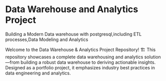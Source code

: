 # Data Warehouse and Analytics Project
Building a Modern Data warehouse with postgresql,including ETL processes,Data Modeling and Analytics

Welcome to the Data Warehouse & Analytics Project Repository! 🏗️
This repository showcases a complete data warehousing and analytics solution—from building a robust data warehouse to deriving actionable insights. Designed as a portfolio project, it emphasizes industry best practices in data engineering and analytics.


